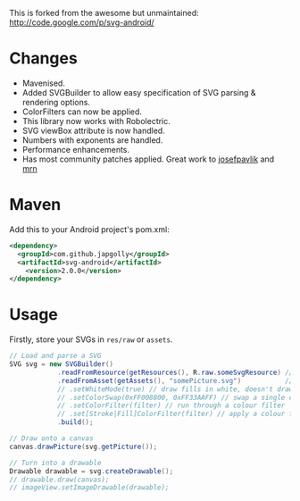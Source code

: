 This is forked from the awesome but unmaintained:
http://code.google.com/p/svg-android/

Changes
=======
* Mavenised.
* Added SVGBuilder to allow easy specification of SVG parsing & rendering options.
* ColorFilters can now be applied.
* This library now works with Robolectric.
* SVG viewBox attribute is now handled.
* Numbers with exponents are handled.
* Performance enhancements.
* Has most community patches applied. Great work to
  [josefpavlik](https://github.com/josefpavlik/svg-android) and
  [mrn](https://github.com/mrn/svg-android)

Maven
=====
Add this to your Android project's pom.xml:
```xml
<dependency>
  <groupId>com.github.japgolly</groupId>
  <artifactId>svg-android</artifactId>
	<version>2.0.0</version>
</dependency>
```

Usage
=====

Firstly, store your SVGs in `res/raw` or `assets`.

```java
// Load and parse a SVG
SVG svg = new SVGBuilder()
            .readFromResource(getResources(), R.raw.someSvgResource) // if svg in res/raw
            .readFromAsset(getAssets(), "somePicture.svg")           // if svg in assets
            // .setWhiteMode(true) // draw fills in white, doesn't draw strokes
            // .setColorSwap(0xFF008800, 0xFF33AAFF) // swap a single colour
            // .setColorFilter(filter) // run through a colour filter
            // .set[Stroke|Fill]ColorFilter(filter) // apply a colour filter to only the stroke or fill
            .build();

// Draw onto a canvas
canvas.drawPicture(svg.getPicture());

// Turn into a drawable
Drawable drawable = svg.createDrawable();
// drawable.draw(canvas);
// imageView.setImageDrawable(drawable);
```
